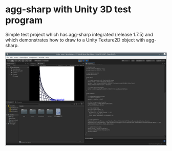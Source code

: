 # agg-sharp with Unity 3D test program

Simple test project which has agg-sharp integrated (release 1.7.5) and
which demonstrates how to draw to a Unity Texture2D object with agg-sharp.

![alt text](screenshot.png "Screenshot")
